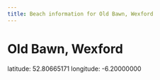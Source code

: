 ```yaml
---
title: Beach information for Old Bawn, Wexford
---
```

# Old Bawn, Wexford 

<div class="location-info">latitude: 52.80665171 longitude: -6.20000000</div>
<div id="met-eireann-warnings" onload="get_met_eireann_warnings(EI30)"></div>
<div></div>
